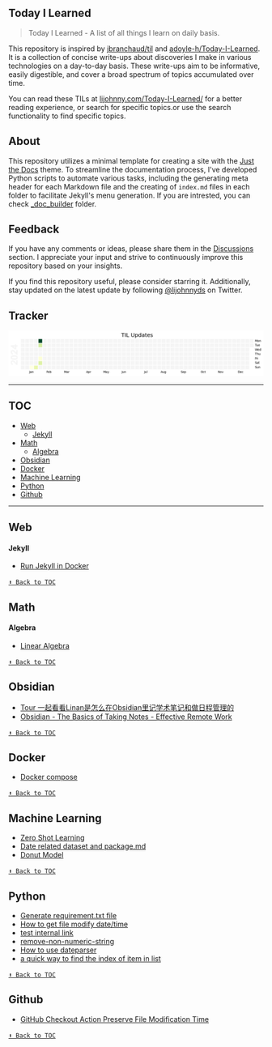 ## Today I Learned

> Today I Learned - A list of all things I learn on daily basis.

This repository is inspired by [jbranchaud/til](https://github.com/jbranchaud/til) and [adoyle-h/Today-I-Learned](https://github.com/adoyle-h/Today-I-Learned). It is a collection  of concise write-ups about discoveries I make in various technologies on a day-to-day basis. These write-ups aim to be informative, easily digestible, and cover a broad spectrum of topics accumulated over time.

You can read these TILs at [lijohnny.com/Today-I-Learned/](https://lijohnny.com/Today-I-Learned/) for a better reading experience, or search for specific topics.or use the search functionality to find specific topics.

## About  

This repository utilizes a minimal template for creating a site with the [Just the Docs](https://just-the-docs.github.io/just-the-docs/) theme. To streamline the documentation process, I've developed Python scripts to automate various tasks, including the generating meta header for each Markdown file and the creating of `index.md` files in each folder to facilitate Jekyll's menu generation. If you are intrested, you can check [_doc_builder](/_doc_builder/) folder.


## Feedback

If you have any comments or ideas, please share them in the [Discussions](https://github.com/itslijohnny/Today-I-Learned/discussions) section. I appreciate your input and strive to continuously improve this repository based on your insights.

If you find this repository useful, please consider starring it. Additionally, stay updated on the latest update by following [@lijohnnyds](https://twitter.com/lijohnnyds) on Twitter.

## Tracker
![image](assets/til_update.png)

------
## TOC
<!-- toc -->
<!-- <details close> -->
<!-- <summary>Collapse/Expand</summary> -->
- [Web](#Web)
  - [Jekyll](#Jekyll)
- [Math](#Math)
  - [Algebra](#Algebra)
- [Obsidian](#Obsidian)
- [Docker](#Docker)
- [Machine Learning](#Machine%20Learning)
- [Python](#Python)
- [Github](#Github)

<!-- </details> -->
<!-- tocstop -->
------
## Web
#### Jekyll
- [Run Jekyll in Docker](Web/Jekyll/run-jekyll-in-docker.md)


[`⬆ Back to TOC`](#toc)
## Math
#### Algebra
- [Linear Algebra](math/algebra/linear-algebra.md)


[`⬆ Back to TOC`](#toc)
## Obsidian
- [Tour 一起看看Linan是怎么在Obsidian里记学术笔记和做日程管理的](obsidian/Tour%20一起看看Linan是怎么在Obsidian里记学术笔记和做日程管理的.md)
- [Obsidian - The Basics of Taking Notes - Effective Remote Work](obsidian/Obsidian%20-%20The%20Basics%20of%20Taking%20Notes%20-%20Effective%20Remote%20Work.md)


[`⬆ Back to TOC`](#toc)
## Docker
- [Docker compose](docker/docker-compose.md)


[`⬆ Back to TOC`](#toc)
## Machine Learning
- [Zero Shot Learning](ml/zero-shot-model.md)
- [Date related dataset and package.md  ](ml/date-related-dataset-and-package.md)
- [Donut Model](ml/dount_model.md)


[`⬆ Back to TOC`](#toc)
## Python
- [Generate requirement.txt file](python/generate-requirement.md)
- [How to get file modify date/time](python/how-to-get-file-modify-datetime.md)
- [test internal link](python/test%20internal%20link.md)
- [remove-non-numeric-string](python/remove-non-numeric-string.md)
- [How to use dateparser](python/How%20to%20use%20dateparser.md)
- [a quick way to find the index of item in list](python/find-index.md)


[`⬆ Back to TOC`](#toc)
## Github
- [GitHub Checkout Action Preserve File Modification Time](github/restore_file_datetime.md)


[`⬆ Back to TOC`](#toc)